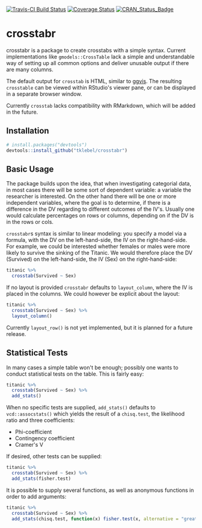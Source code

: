 [![Travis-CI Build Status](https://travis-ci.org/tklebel/crosstabr.svg?branch=master)](https://travis-ci.org/tklebel/crosstabr)
[![Coverage Status](https://img.shields.io/codecov/c/github/tklebel/crosstabr/master.svg)](https://codecov.io/github/tklebel/crosstabr?branch=master)
[![CRAN_Status_Badge](http://www.r-pkg.org/badges/version/crosstabr)](https://cran.r-project.org/package=crosstabr)

# crosstabr
crosstabr is a package to create crosstabs with a simple syntax. Current
implementations like `gmodels::CrossTable` lack a simple and understandable
way of setting up all common options and deliver unusable output if there are
many columns.


The default output for `crosstab` is HTML, similar to
[ggvis](https://github.com/rstudio/ggvis). The resulting `crosstable` can be
viewed within RStudio's viewer pane, or can be displayed in a separate browser
window.

Currently `crosstab` lacks compatibility with RMarkdown, which will be added in
the future.

## Installation
```R
# install.packages("devtools")
devtools::install_github("tklebel/crosstabr")
```

## Basic Usage
The package builds upon the idea, that when investigating categorial data, in
most cases there will be some sort of dependent variable: a variable the
researcher is interested. On the other hand there will be one or more independent
variables, where the goal is to determine, if there is a difference in the
DV regarding to different outcomes of the IV's. Usually one would calculate
percentages on rows or columns, depending on if the DV is in the rows or cols.

`crosstabr`s syntax is similar to linear modeling: you specify a model via a
formula, with the DV on the left-hand-side, the IV on the right-hand-side.
For example, we could be interested whether females or males were more likely to
survive the sinking of the Titanic. We would therefore place the DV (Survived)
on the left-hand-side, the IV (Sex) on the right-hand-side:

```R
titanic %>% 
  crosstab(Survived ~ Sex)
```

If no layout is provided `crosstabr` defaults to `layout_column`, where the IV
is placed in the columns. We could however be explicit about the layout:

```R
titanic %>% 
  crosstab(Survived ~ Sex) %>% 
  layout_column()
```

Currently `layout_row()` is not yet implemented, but it is planned for a future
release.

## Statistical Tests
In many cases a simple table won't be enough; possibly one wants to conduct
statistical tests on the table. This is fairly easy:

```R
titanic %>% 
  crosstab(Survived ~ Sex) %>% 
  add_stats()
```

When no specific tests are supplied, `add_stats()` defaults to
`vcd::assocstats()` which yields the result of a `chisq.test`, the likelihood
ratio and three coefficients:

- Phi-coefficient
- Contingency coefficient
- Cramer's V

If desired, other tests can be supplied:

```R
titanic %>% 
  crosstab(Survived ~ Sex) %>% 
  add_stats(fisher.test)
```

It is possible to supply several functions, as well as anonymous functions in
order to add arguments:

```R
titanic %>% 
  crosstab(Survived ~ Sex) %>% 
  add_stats(chisq.test, function(x) fisher.test(x, alternative = "greater"))
```

